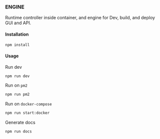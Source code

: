 ### ENGINE

Runtime controller inside container, and engine for Dev, build, and deploy GUI and API.

#### Installation

```bash
npm install
```

#### Usage

Run dev

```bash
npm run dev
```

Run on `pm2`

```bash
npm run pm2
```

Run on `docker-compose`

```bash
npm run start:docker
```

Generate docs

```bash
npm run docs
```
